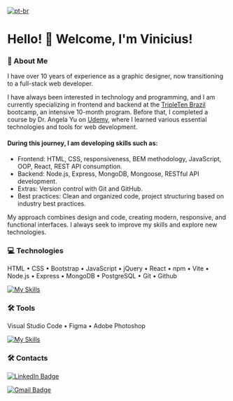 [![pt-br](https://img.shields.io/badge/lang-pt--br-green.svg)](./README.md)

# Hello! 👋 Welcome, I'm Vinicius!

### 🚀 About Me

I have over 10 years of experience as a graphic designer, now transitioning to a full-stack web developer.

I have always been interested in technology and programming, and I am currently specializing in frontend and backend at the <a target="_blank" href="https://tripleten.com/pt-bra/web/meet/">TripleTen Brazil</a> bootcamp, an intensive 10-month program. Before that, I completed a course by Dr. Angela Yu on <a target="_blank" href="https://www.udemy.com/course/the-complete-web-development-bootcamp">Udemy</a>, where I learned various essential technologies and tools for web development.

#### During this journey, I am developing skills such as:

- Frontend: HTML, CSS, responsiveness, BEM methodology, JavaScript, OOP, React, REST API consumption.
- Backend: Node.js, Express, MongoDB, Mongoose, RESTful API development.
- Extras: Version control with Git and GitHub.
- Best practices: Clean and organized code, project structuring based on industry best practices.

My approach combines design and code, creating modern, responsive, and functional interfaces. I always seek to improve my skills and explore new technologies.

### 💻 Technologies

HTML • CSS • Bootstrap • JavaScript • jQuery • React • npm • Vite • Node.js • Express • MongoDB • PostgreSQL • Git • Github

[![My Skills](https://skillicons.dev/icons?i=html,css,bootstrap,js,jquery,react,npm,vite,nodejs,express,mongodb,postgres,git,github)](https://skillicons.dev)

### 🛠️ Tools

Visual Studio Code • Figma • Adobe Photoshop

[![My Skills](https://skillicons.dev/icons?i=vscode,figma,photoshop)](https://skillicons.dev)

### 🛠️ Contacts

[![LinkedIn Badge](https://custom-icon-badges.demolab.com/badge/Vinicius_Barretto_Mello-blue.svg?style=flat&logo=linkedin-brands&logoColor=white&labelColor=gray)](https://www.linkedin.com/in/vinicius-barretto-mello-2801402b0)

[![Gmail Badge](https://img.shields.io/badge/vinicius.barretto9022%40gmail.com-blue?style=flat&logo=gmail&logoColor=white&labelColor=gray)](mailto:vinicius.barretto9022@gmail.com)
